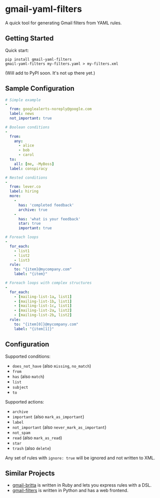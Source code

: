 # gmail-yaml-filters

A quick tool for generating Gmail filters from YAML rules.

## Getting Started

Quick start:

```
pip install gmail-yaml-filters
gmail-yaml-filters my-filters.yaml > my-filters.xml
```

(Will add to PyPI soon. It's not up there yet.)

## Sample Configuration

```yaml
# Simple example
-
  from: googlealerts-noreply@google.com
  label: news
  not_important: true

# Boolean conditions
-
  from:
    any:
      - alice
      - bob
      - carol
  to:
    all: [me, -MyBoss]
  label: conspiracy

# Nested conditions
-
  from: lever.co
  label: hiring
  more:
    -
      has: 'completed feedback'
      archive: true
    -
      has: 'what is your feedback'
      star: true
      important: true

# Foreach loops
-
  for_each:
    - list1
    - list2
    - list3
  rule:
    to: "{item}@mycompany.com"
    label: "{item}"

# Foreach loops with complex structures
-
  for_each:
    - [mailing-list-1a, list1]
    - [mailing-list-1b, list1]
    - [mailing-list-1c, list1]
    - [mailing-list-2a, list2]
    - [mailing-list-2b, list2]
  rule:
    to: "{item[0]}@mycompany.com"
    label: "{item[1]}"
```

## Configuration

Supported conditions:

* `does_not_have` (also `missing`, `no_match`)
* `from`
* `has` (also `match`)
* `list`
* `subject`
* `to`

Supported actions:

* `archive`
* `important` (also `mark_as_important`)
* `label`
* `not_important` (also `never_mark_as_important`)
* `not_spam`
* `read` (also `mark_as_read`)
* `star`
* `trash` (also `delete`)

Any set of rules with `ignore: true` will be ignored and not written to XML.

## Similar Projects

* [gmail-britta](https://github.com/antifuchs/gmail-britta) is written in Ruby and lets you express rules with a DSL.
* [gmail-filters](https://github.com/dimagi/gmail-filters) is written in Python and has a web frontend.
